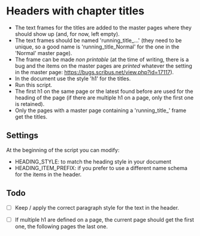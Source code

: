 # Headers with chapter titles

- The text frames for the titles are added to the master pages where they should show up (and, for now, left empty).
- The text frames should be named 'running_title_...' (they need to be unique, so a good name is 'running_title_Normal' for the one in the 'Normal' master page).
- The frame can be made _non printable_ (at the time of writing, there is a bug and the items on the master pages are _printed_ whatever the setting in the master page: https://bugs.scribus.net/view.php?id=17117).
- In the document use the style 'h1' for the titles.
- Run this script.
- The first h1 on the same page or the latest found before are used for the heading of the page (if there are multiple h1 on a page, only the first one is retained).
- Only the pages with a master page containing a 'running_title_' frame get the titles.
## Settings

At the beginning of the script you can modify:

- HEADING_STYLE: to match the heading style in your document
- HEADING_ITEM_PREFIX: if you prefer to use a different name schema for the items in the header.

## Todo

- [ ] Keep / apply the correct paragraph style for the text in the header.
- [ ] If multiple h1 are defined on a page, the current page should get the first one, the following pages the last one.

